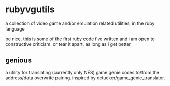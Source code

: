 # rubyvgutils
a collection of video game and/or emulation related utilities, in the ruby language

be nice.  this is some of the first ruby code i've written and i am open to constructive criticism.  or tear it apart, as long as i get better.

## genious

a utility for translating (currently only NES) game genie codes to/from the address/data overwrite pairing.  inspired by dctucker/game_genie_translator.
